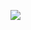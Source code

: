 ![](https://media.discordapp.net/attachments/1073164866883424316/1085934666260959422/7810636b7da667a8.gif)
